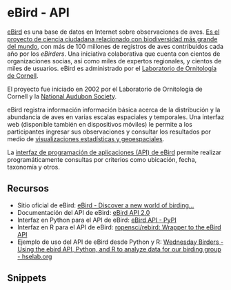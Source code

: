 # eBird - API
[eBird](https://ebird.org/) es una base de datos en Internet sobre observaciones de aves. [Es el proyecto de ciencia ciudadana relacionado con biodiversidad más grande del mundo](https://ebird.org/about), con más de 100 millones de registros de aves contribuidos cada año por los _eBirders_. Una iniciativa colaborativa que cuenta con cientos de organizaciones socias, así como miles de expertos regionales, y cientos de miles de usuarios. eBird es administrado por el [Laboratorio de Ornitología de Cornell](https://www.birds.cornell.edu/).

El proyecto fue iniciado en 2002 por el Laboratorio de Ornitología de Cornell y la [National Audubon Society](https://www.audubon.org/).

eBird registra información información básica acerca de la distribución y la abundancia de aves en varias escalas espaciales y temporales. Una interfaz web (disponible también en dispositivos móviles) le permite a los participantes ingresar sus observaciones y consultar los resultados por medio de [visualizaciones estadísticas y geoespaciales](https://ebird.org/explore).

La [interfaz de programación de aplicaciones (API) de eBird](https://documenter.getpostman.com/view/664302/S1ENwy59?version=latest) permite realizar programáticamente consultas por criterios como ubicación, fecha, taxonomía y otros.

## Recursos
* Sitio oficial de eBird: [eBird - Discover a new world of birding...](https://ebird.org/)
* Documentación del API de eBird: [eBird API 2.0](https://documenter.getpostman.com/view/664302/S1ENwy59?version=latest)
* Interfaz en Python para el API de eBird: [eBird API - PyPI](https://pypi.org/project/ebird-api/)
* Interfaz en R para el API de eBird: [ropensci/rebird: Wrapper to the eBird API](https://github.com/ropensci/rebird)
* Ejemplo de uso del API de eBird desde Python y R: [Wednesday Birders - Using the ebird API, Python, and R to analyze data for our birding group - hselab.org](http://hselab.org/wednesday-birders-using-the-ebird-api-python-and-r-to-analyze-data-for-our-birding-group.html)

## Snippets
